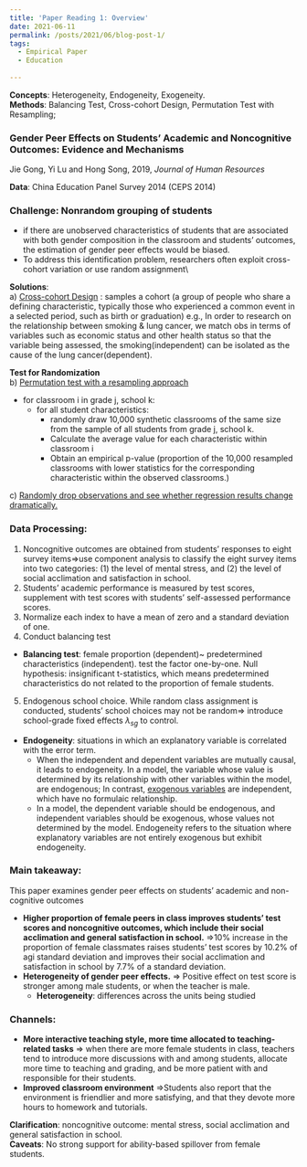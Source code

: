 ```yaml
---
title: 'Paper Reading 1: Overview'
date: 2021-06-11
permalink: /posts/2021/06/blog-post-1/
tags:
  - Empirical Paper
  - Education
  
---
```

**Concepts**: Heterogeneity, Endogeneity, Exogeneity.\
**Methods**: Balancing Test, Cross-cohort Design, Permutation Test with Resampling;

### Gender Peer Effects on Students’ Academic and Noncognitive Outcomes: Evidence and Mechanisms
Jie Gong, Yi Lu and Hong Song, 2019, _Journal of Human Resources_

**Data**: China Education Panel Survey 2014 (CEPS 2014)
### Challenge: Nonrandom grouping of students
- if there are unobserved characteristics of students that are associated with both gender composition in the classroom and students’ outcomes, the estimation of gender peer effects would be biased.  
- To address this identification problem, researchers often exploit cross-cohort variation or use random assignment\

**Solutions**:\
a) <ins>Cross-cohort Design</ins> : samples a cohort (a group of people who share a defining characteristic, typically those who experienced a common event in a selected period, such as birth or graduation) e.g., In order to research on the relationship between smoking & lung cancer, we match obs in terms of variables such as economic status and other health status so that the variable being assessed, the smoking(independent) can be isolated as the cause of the lung cancer(dependent).	

**Test for Randomization**    
b) <ins>Permutation test with a resampling approach</ins>
- for classroom i in grade j, school k: 
  - for all student characteristics: 
    - randomly draw 10,000 synthetic classrooms of the same size from the sample of all students from grade j, school k.
    - Calculate the average value for each characteristic within classroom i
    - Obtain an empirical p-value (proportion of the 10,000 resampled classrooms with lower statistics for the corresponding characteristic within the observed classrooms.)

c) <ins>Randomly drop observations and see whether regression results change dramatically.</ins>


### Data Processing: 
1. Noncognitive outcomes are obtained from students’ responses to eight survey items⇒use component analysis to classify the eight survey items into two categories: (1) the level of mental stress, and (2) the level of social acclimation and satisfaction in school.
2. Students’ academic performance is measured by test scores, supplement with test scores with students’ self-assessed performance scores.
3. Normalize each index to have a mean of zero and a standard deviation of one.
4. Conduct balancing test
- **Balancing test**: female proportion (dependent)~ predetermined characteristics (independent). test the factor one-by-one. Null hypothesis: insignificant t-statistics, which means predetermined characteristics do not related to the proportion of female students.
5. Endogenous school choice. While random class assignment is conducted, students’ school choices may not be random⇒ introduce school-grade fixed effects $\lambda_{sg}$ to control.
- **Endogeneity**: situations in which an explanatory variable is correlated with the error term. 
  - When the independent and dependent variables are mutually causal, it leads to endogeneity. In a model, the variable whose value is determined by its relationship with other variables within the model, are endogenous; In contrast, <ins>exogenous variables</ins> are independent, which have no formulaic relationship. 
  - In a model, the dependent variable should be endogenous, and independent variables should be exogenous, whose values not determined by the model. Endogeneity refers to the situation where explanatory variables are not entirely exogenous but exhibit endogeneity.


### Main takeaway:
This paper examines gender peer effects on students’ academic and non-cognitive outcomes 
- **Higher proportion of female peers in class improves students’ test scores and noncognitive outcomes, which include their social acclimation and general satisfaction in school.** ⇒10% increase in the proportion of female classmates raises students’ test scores by 10.2% of agi standard deviation and improves their social acclimation and satisfaction in school by 7.7% of a standard deviation.
- **Heterogeneity of gender peer effects.** ⇒ Positive effect on test score is stronger among male students, or when the teacher is male. 
  - **Heterogeneity**: differences across the units being studied

### Channels:  
- **More interactive teaching style, more time allocated to teaching-related tasks** ⇒ when there are more female students in class, teachers tend to introduce more discussions with and among students, allocate more time to teaching and grading, and be more patient with and responsible for their students.
- **Improved classroom environment** ⇒Students also report that the environment is friendlier and more satisfying, and that they devote more hours to homework and tutorials.


**Clarification**: noncognitive outcome: mental stress, social acclimation and general satisfaction in school.\
**Caveats**: No strong support for ability-based spillover from female students.
